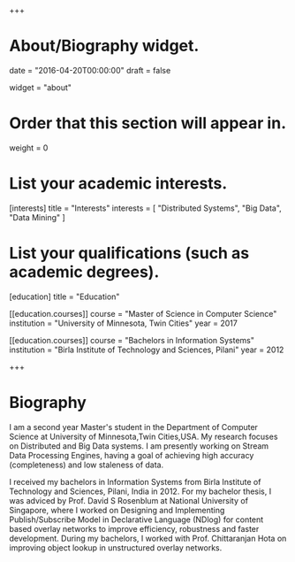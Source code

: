 +++
# About/Biography widget.

date = "2016-04-20T00:00:00"
draft = false

widget = "about"

# Order that this section will appear in.
weight = 0

# List your academic interests.
[interests]
  title = "Interests"
  interests = [
    "Distributed Systems",
    "Big Data",
    "Data Mining"
  ]

# List your qualifications (such as academic degrees).
[education]
  title = "Education"

[[education.courses]]
  course = "Master of Science in Computer Science"
  institution = "University of Minnesota, Twin Cities"
  year = 2017

[[education.courses]]
  course = "Bachelors in Information Systems"
  institution = "Birla Institute of Technology and Sciences, Pilani"
  year = 2012

 
+++

# Biography

I am a second year Master's student in the Department of Computer Science at University of Minnesota,Twin Cities,USA. My research focuses on Distributed and Big Data systems. I am presently working on Stream Data Processing Engines, having a goal of achieving high accuracy (completeness) and low staleness of data.

I received my bachelors in Information Systems from Birla Institute of Technology and Sciences, Pilani, India in 2012. For my bachelor thesis, I was adviced by Prof. David S Rosenblum at National University of Singapore, where I worked on Designing and Implementing Publish/Subscribe Model in Declarative Language (NDlog) for content based overlay networks to improve efficiency, robustness and faster development. During my bachelors, I worked with Prof. Chittaranjan Hota on improving object lookup in unstructured overlay networks.
